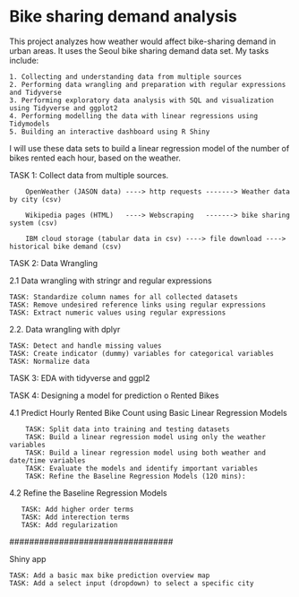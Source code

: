 # Bike sharing demand analysis


This project analyzes how weather would affect bike-sharing demand in urban areas. It uses the Seoul bike sharing demand data set.
My tasks include:

    1. Collecting and understanding data from multiple sources
    2. Performing data wrangling and preparation with regular expressions and Tidyverse
    3. Performing exploratory data analysis with SQL and visualization using Tidyverse and ggplot2
    4. Performing modelling the data with linear regressions using Tidymodels
    5. Building an interactive dashboard using R Shiny


I will use these data sets to build a linear regression model of the number of bikes rented each hour, based on the weather.



TASK 1: Collect data from multiple sources.
        
        OpenWeather (JASON data) ----> http requests -------> Weather data by city (csv)
        
        Wikipedia pages (HTML)   ----> Webscraping   -------> bike sharing system (csv)
        
        IBM cloud storage (tabular data in csv) ----> file download ----> historical bike demand (csv)
        

TASK 2: Data Wrangling


2.1 Data wrangling with stringr and regular expressions 

    TASK: Standardize column names for all collected datasets
    TASK: Remove undesired reference links using regular expressions
    TASK: Extract numeric values using regular expressions

2.2. Data wrangling with dplyr 

    TASK: Detect and handle missing values
    TASK: Create indicator (dummy) variables for categorical variables
    TASK: Normalize data
    

TASK 3: EDA with tidyverse and ggpl2


TASK 4: Designing a model for prediction o Rented Bikes

4.1 Predict Hourly Rented Bike Count using Basic Linear Regression Models

        TASK: Split data into training and testing datasets
        TASK: Build a linear regression model using only the weather variables
        TASK: Build a linear regression model using both weather and date/time variables
        TASK: Evaluate the models and identify important variables
        TASK: Refine the Baseline Regression Models (120 mins):


4.2 Refine the Baseline Regression Models
      
       TASK: Add higher order terms
       TASK: Add interection terms
       TASK: Add regularization
       



#################################


Shiny app



    TASK: Add a basic max bike prediction overview map
    TASK: Add a select input (dropdown) to select a specific city




        